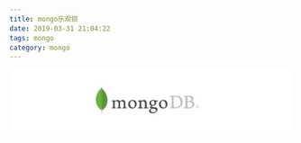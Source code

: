 ```yaml
---
title: mongo乐观锁
date: 2019-03-31 21:04:22
tags: mongo
category: mongo
---
```


![](mongo乐观锁/mongo.png)
